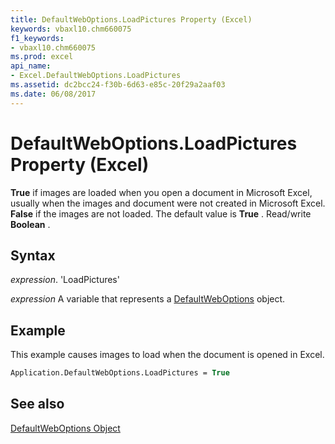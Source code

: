 ```yaml
---
title: DefaultWebOptions.LoadPictures Property (Excel)
keywords: vbaxl10.chm660075
f1_keywords:
- vbaxl10.chm660075
ms.prod: excel
api_name:
- Excel.DefaultWebOptions.LoadPictures
ms.assetid: dc2bcc24-f30b-6d63-e85c-20f29a2aaf03
ms.date: 06/08/2017
---
```



# DefaultWebOptions.LoadPictures Property (Excel)

 **True** if images are loaded when you open a document in Microsoft Excel, usually when the images and document were not created in Microsoft Excel. **False** if the images are not loaded. The default value is **True** . Read/write **Boolean** .


## Syntax

 _expression_. 'LoadPictures'

 _expression_ A variable that represents a [DefaultWebOptions](./Excel.DefaultWebOptions.md) object.


## Example

This example causes images to load when the document is opened in Excel.


```vb
Application.DefaultWebOptions.LoadPictures = True
```


## See also


[DefaultWebOptions Object](Excel.DefaultWebOptions.md)


